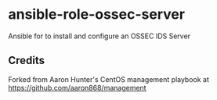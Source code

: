ansible-role-ossec-server
=========================

Ansible for to install and configure an OSSEC IDS Server

Credits
-------

Forked from Aaron Hunter's CentOS management playbook at https://github.com/aaron868/management
